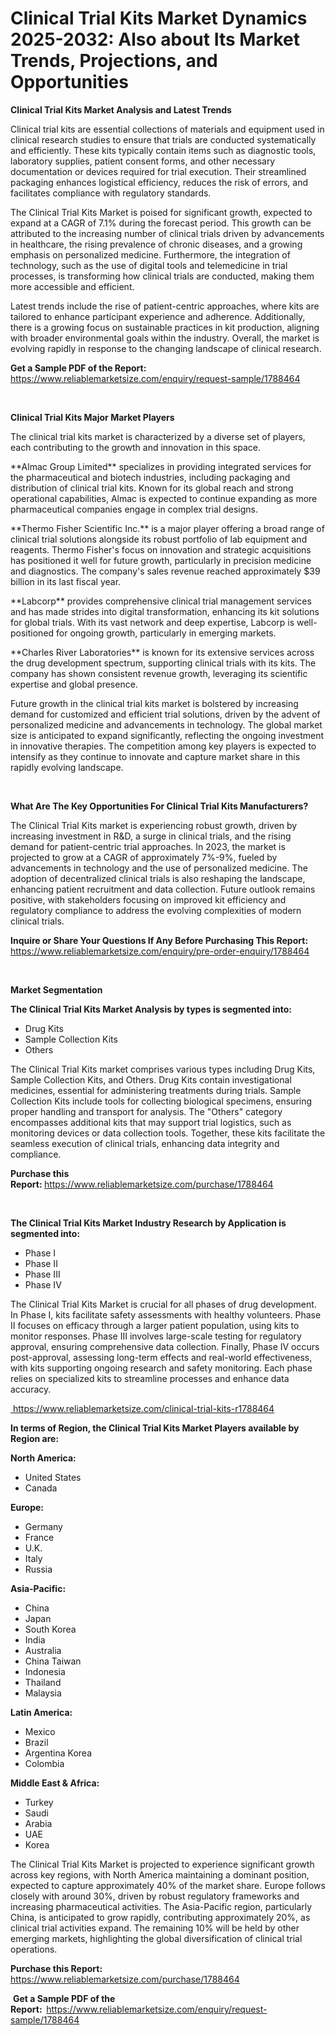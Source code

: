 <p><h1>Clinical Trial Kits Market Dynamics 2025-2032: Also about Its Market Trends, Projections, and Opportunities</h1></p><p><strong>Clinical Trial Kits Market Analysis and Latest Trends</strong></p>
<p><p>Clinical trial kits are essential collections of materials and equipment used in clinical research studies to ensure that trials are conducted systematically and efficiently. These kits typically contain items such as diagnostic tools, laboratory supplies, patient consent forms, and other necessary documentation or devices required for trial execution. Their streamlined packaging enhances logistical efficiency, reduces the risk of errors, and facilitates compliance with regulatory standards.</p><p>The Clinical Trial Kits Market is poised for significant growth, expected to expand at a CAGR of 7.1% during the forecast period. This growth can be attributed to the increasing number of clinical trials driven by advancements in healthcare, the rising prevalence of chronic diseases, and a growing emphasis on personalized medicine. Furthermore, the integration of technology, such as the use of digital tools and telemedicine in trial processes, is transforming how clinical trials are conducted, making them more accessible and efficient.</p><p>Latest trends include the rise of patient-centric approaches, where kits are tailored to enhance participant experience and adherence. Additionally, there is a growing focus on sustainable practices in kit production, aligning with broader environmental goals within the industry. Overall, the market is evolving rapidly in response to the changing landscape of clinical research.</p></p>
<p><strong>Get a Sample PDF of the Report:&nbsp;</strong> <a href="https://www.reliablemarketsize.com/enquiry/request-sample/1788464?utm_campaign=3194&utm_medium=2&utm_source=Github&utm_content=ia&utm_term=13042025&utm_id=clinical-trial-kits">https://www.reliablemarketsize.com/enquiry/request-sample/1788464</a></p>
<p>&nbsp;</p>
<p><strong>Clinical Trial Kits Major Market Players</strong></p>
<p><p>The clinical trial kits market is characterized by a diverse set of players, each contributing to the growth and innovation in this space. </p><p>**Almac Group Limited** specializes in providing integrated services for the pharmaceutical and biotech industries, including packaging and distribution of clinical trial kits. Known for its global reach and strong operational capabilities, Almac is expected to continue expanding as more pharmaceutical companies engage in complex trial designs.</p><p>**Thermo Fisher Scientific Inc.** is a major player offering a broad range of clinical trial solutions alongside its robust portfolio of lab equipment and reagents. Thermo Fisher's focus on innovation and strategic acquisitions has positioned it well for future growth, particularly in precision medicine and diagnostics. The company's sales revenue reached approximately $39 billion in its last fiscal year.</p><p>**Labcorp** provides comprehensive clinical trial management services and has made strides into digital transformation, enhancing its kit solutions for global trials. With its vast network and deep expertise, Labcorp is well-positioned for ongoing growth, particularly in emerging markets.</p><p>**Charles River Laboratories** is known for its extensive services across the drug development spectrum, supporting clinical trials with its kits. The company has shown consistent revenue growth, leveraging its scientific expertise and global presence. </p><p>Future growth in the clinical trial kits market is bolstered by increasing demand for customized and efficient trial solutions, driven by the advent of personalized medicine and advancements in technology. The global market size is anticipated to expand significantly, reflecting the ongoing investment in innovative therapies. The competition among key players is expected to intensify as they continue to innovate and capture market share in this rapidly evolving landscape.</p></p>
<p>&nbsp;</p>
<p><strong>What Are The Key Opportunities For Clinical Trial Kits Manufacturers?</strong></p>
<p><p>The Clinical Trial Kits market is experiencing robust growth, driven by increasing investment in R&D, a surge in clinical trials, and the rising demand for patient-centric trial approaches. In 2023, the market is projected to grow at a CAGR of approximately 7%-9%, fueled by advancements in technology and the use of personalized medicine. The adoption of decentralized clinical trials is also reshaping the landscape, enhancing patient recruitment and data collection. Future outlook remains positive, with stakeholders focusing on improved kit efficiency and regulatory compliance to address the evolving complexities of modern clinical trials.</p></p>
<p><strong>Inquire or Share Your Questions If Any Before Purchasing This Report:</strong> <a href="https://www.reliablemarketsize.com/enquiry/pre-order-enquiry/1788464?utm_campaign=3194&utm_medium=2&utm_source=Github&utm_content=ia&utm_term=13042025&utm_id=clinical-trial-kits">https://www.reliablemarketsize.com/enquiry/pre-order-enquiry/1788464</a></p>
<p>&nbsp;</p>
<p><strong>Market Segmentation</strong></p>
<p><strong>The Clinical Trial Kits Market Analysis by types is segmented into:</strong></p>
<p><ul><li>Drug Kits</li><li>Sample Collection Kits</li><li>Others</li></ul></p>
<p><p>The Clinical Trial Kits market comprises various types including Drug Kits, Sample Collection Kits, and Others. Drug Kits contain investigational medicines, essential for administering treatments during trials. Sample Collection Kits include tools for collecting biological specimens, ensuring proper handling and transport for analysis. The "Others" category encompasses additional kits that may support trial logistics, such as monitoring devices or data collection tools. Together, these kits facilitate the seamless execution of clinical trials, enhancing data integrity and compliance.</p></p>
<p><strong>Purchase this Report:&nbsp;</strong><a href="https://www.reliablemarketsize.com/purchase/1788464?utm_campaign=3194&utm_medium=2&utm_source=Github&utm_content=ia&utm_term=13042025&utm_id=clinical-trial-kits">https://www.reliablemarketsize.com/purchase/1788464</a></p>
<p>&nbsp;</p>
<p><strong>The Clinical Trial Kits Market Industry Research by Application is segmented into:</strong></p>
<p><ul><li>Phase I</li><li>Phase II</li><li>Phase III</li><li>Phase IV</li></ul></p>
<p><p>The Clinical Trial Kits Market is crucial for all phases of drug development. In Phase I, kits facilitate safety assessments with healthy volunteers. Phase II focuses on efficacy through a larger patient population, using kits to monitor responses. Phase III involves large-scale testing for regulatory approval, ensuring comprehensive data collection. Finally, Phase IV occurs post-approval, assessing long-term effects and real-world effectiveness, with kits supporting ongoing research and safety monitoring. Each phase relies on specialized kits to streamline processes and enhance data accuracy.</p></p>
<p><a href="https://www.reliablemarketsize.com/clinical-trial-kits-r1788464?utm_campaign=3194&utm_medium=2&utm_source=Github&utm_content=ia&utm_term=13042025&utm_id=clinical-trial-kits">&nbsp;https://www.reliablemarketsize.com/clinical-trial-kits-r1788464</a></p>
<p><strong>In terms of Region, the Clinical Trial Kits Market Players available by Region are:</strong></p>
<p>
    <p> <strong> North America: </strong>
        <ul>
            <li>United States</li>
            <li>Canada</li>
        </ul>
        </p> 
    <p> <strong> Europe: </strong>
        <ul>
            <li>Germany</li>
            <li>France</li>
            <li>U.K.</li>
            <li>Italy</li>
            <li>Russia</li>
        </ul>
        </p> 
    <p> <strong> Asia-Pacific: </strong>
        <ul>
            <li>China</li>
            <li>Japan</li>
            <li>South Korea</li>
            <li>India</li>
            <li>Australia</li>
            <li>China Taiwan</li>
            <li>Indonesia</li>
            <li>Thailand</li>
            <li>Malaysia</li>
        </ul>
        </p> 
    <p> <strong> Latin America: </strong>
        <ul>
            <li>Mexico</li>
            <li>Brazil</li>
            <li>Argentina Korea</li>
            <li>Colombia</li>
        </ul>
        </p> 
    <p> <strong> Middle East & Africa: </strong>
        <ul>
            <li>Turkey</li>
            <li>Saudi</li>
            <li>Arabia</li>
            <li>UAE</li>
            <li>Korea</li>
        </ul>
    </p>
    </p>
<p><p>The Clinical Trial Kits Market is projected to experience significant growth across key regions, with North America maintaining a dominant position, expected to capture approximately 40% of the market share. Europe follows closely with around 30%, driven by robust regulatory frameworks and increasing pharmaceutical activities. The Asia-Pacific region, particularly China, is anticipated to grow rapidly, contributing approximately 20%, as clinical trial activities expand. The remaining 10% will be held by other emerging markets, highlighting the global diversification of clinical trial operations.</p></p>
<p><strong>Purchase this Report: </strong><a href="https://www.reliablemarketsize.com/purchase/1788464?utm_campaign=3194&utm_medium=2&utm_source=Github&utm_content=ia&utm_term=13042025&utm_id=clinical-trial-kits">https://www.reliablemarketsize.com/purchase/1788464</a></p>
<p>&nbsp;<strong>Get a Sample PDF of the Report:&nbsp;&nbsp;</strong><a href="https://www.reliablemarketsize.com/enquiry/request-sample/1788464?utm_campaign=3194&utm_medium=2&utm_source=Github&utm_content=ia&utm_term=13042025&utm_id=clinical-trial-kits">https://www.reliablemarketsize.com/enquiry/request-sample/1788464</a></p>
<p><strong></strong></p>
<p><p></p><p></p><p></p></p>